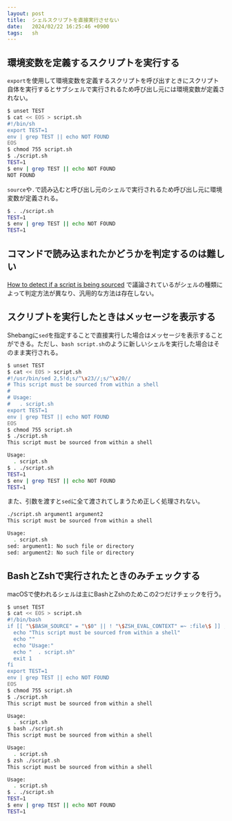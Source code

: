 ```yaml
---
layout: post
title:  シェルスクリプトを直接実行させない
date:   2024/02/22 16:25:46 +0900
tags:   sh
---
```


## 環境変数を定義するスクリプトを実行する

`export`を使用して環境変数を定義するスクリプトを呼び出すときにスクリプト自体を実行するとサブシェルで実行されるため呼び出し元には環境変数が定義されない。

```sh
$ unset TEST
$ cat << EOS > script.sh
#!/bin/sh
export TEST=1
env | grep TEST || echo NOT FOUND
EOS
$ chmod 755 script.sh
$ ./script.sh
TEST=1
$ env | grep TEST || echo NOT FOUND
NOT FOUND
```

`source`や`.`で読み込むと呼び出し元のシェルで実行されるため呼び出し元に環境変数が定義される。

```sh
$ . ./script.sh
TEST=1
$ env | grep TEST || echo NOT FOUND
TEST=1
```

## コマンドで読み込まれたかどうかを判定するのは難しい

[How to detect if a script is being sourced](https://stackoverflow.com/questions/2683279/how-to-detect-if-a-script-is-being-sourced) で議論されているがシェルの種類によって判定方法が異なり、汎用的な方法は存在しない。

## スクリプトを実行したときはメッセージを表示する

Shebangに`sed`を指定することで直接実行した場合はメッセージを表示することができる。ただし、`bash script.sh`のように新しいシェルを実行した場合はそのまま実行される。

```sh
$ unset TEST
$ cat << EOS > script.sh
#!/usr/bin/sed 2,5!d;s/^\x23//;s/^\x20//
# This script must be sourced from within a shell
#
# Usage:
#   . script.sh
export TEST=1
env | grep TEST || echo NOT FOUND
EOS
$ chmod 755 script.sh
$ ./script.sh
This script must be sourced from within a shell

Usage:
  . script.sh
$ . ./script.sh
TEST=1
$ env | grep TEST || echo NOT FOUND
TEST=1
```

また、引数を渡すと`sed`に全て渡されてしまうため正しく処理されない。

```sh
./script.sh argument1 argument2
This script must be sourced from within a shell

Usage:
  . script.sh
sed: argument1: No such file or directory
sed: argument2: No such file or directory
```

## BashとZshで実行されたときのみチェックする

macOSで使われるシェルは主にBashとZshのためこの2つだけチェックを行う。

```sh
$ unset TEST
$ cat << EOS > script.sh
#!/bin/bash
if [[ "\$BASH_SOURCE" = "\$0" || ! "\$ZSH_EVAL_CONTEXT" =~ :file\$ ]] ; then
  echo "This script must be sourced from within a shell"
  echo ""
  echo "Usage:"
  echo "  . script.sh"
  exit 1
fi
export TEST=1
env | grep TEST || echo NOT FOUND
EOS
$ chmod 755 script.sh
$ ./script.sh
This script must be sourced from within a shell

Usage:
  . script.sh
$ bash ./script.sh
This script must be sourced from within a shell

Usage:
  . script.sh
$ zsh ./script.sh
This script must be sourced from within a shell

Usage:
  . script.sh
$ . ./script.sh
TEST=1
$ env | grep TEST || echo NOT FOUND
TEST=1
```
